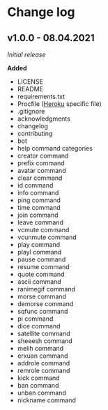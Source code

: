 # Change log

## v1.0.0 - 08.04.2021
*Initial release*

**Added**
- LICENSE
- README
- requirements.txt
- Procfile ([Heroku](https://www.heroku.com/) specific file)
- .gitignore
- acknowledgments
- changelog
- contributing
- bot
- help command categories
- creator command
- prefix command
- avatar command
- clear command
- id command
- info command
- ping command
- time command
- join command
- leave command
- vcmute command
- vcunmute command
- play command
- playl command
- pause command
- resume command
- quote command
- ascii command
- ranimegif command
- morse command
- demorse command
- sqfunc command
- pi command
- dice command
- satellite command
- sheeesh command
- melih command
- erxuan command
- addrole command
- remrole command
- kick command
- ban command
- unban command
- nickname command
